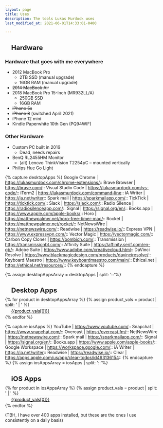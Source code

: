 ```yaml
---
layout: page
title: Uses
description: The tools Lukas Murdock uses
last_modified_at: 2021-06-01T14:33:01-0400

---
```


## Hardware
### Hardware that goes with me everywhere
* 2012 MacBook Pro
    - 2TB SSD (manual upgrade)
    - 16GB RAM (manual upgrade)
* <del>2014 MacBook Air</del>
* 2018 MacBook Pro 15-Inch (MR932LL/A)
    - 250GB SSD
    - 16GB RAM
* <del>iPhone 5s</del>
* <del>iPhone 8</del> (switched April 2021)
* iPhone 12 mini
* Kindle Paperwhite 10th Gen (PQ94WIF)

### Other Hardware
* Custom PC built in 2016
    - Dead, needs repairs
* BenQ RL2455HM Monitor
    * (alt) Lenovo ThinkVision T2254pC – mounted vertically
* Philips Hue Go Light



{% capture desktopApps %}
Google Chrome | https://lukasmurdock.com/chrome-extensions/::
Brave Browser | https://brave.com/::
Visual Studio Code | https://lukasmurdock.com/vs-code/::
iTerm2 | https://lukasmurdock.com/command-line::
iA Writer | https://ia.net/writer::
Spark mail | https://sparkmailapp.com/::
TickTick | https://ticktick.com/::
Slack | https://slack.com/::
Radio Silence | https://radiosilenceapp.com/::
Signal | https://signal.org/en/::
Books.app | https://www.apple.com/apple-books/::
Horo | https://matthewpalmer.net/horo-free-timer-mac/::
Rocket | https://matthewpalmer.net/rocket/::
NetNewsWire | https://netnewswire.com/::
Readwise | https://readwise.io/::
Express VPN | https://www.expressvpn.com/::
Vector Magic | https://vectormagic.com/::
Carbon Copy Cloner | https://bombich.com/::
Transmission | https://transmissionbt.com/::
Affinity Suite | https://affinity.serif.com/en-gb/::
Adobe Suite | https://www.adobe.com/creativecloud.html::
DaVinci Resolve | https://www.blackmagicdesign.com/products/davinciresolve/::
Keyboard Maestro | https://www.keyboardmaestro.com/main/::
Ethical.net | https://ethical.net/resources/::
{% endcapture %}


{% assign desktopAppsArray = desktopApps | split: '::'%}

## Desktop Apps
<ol>
{% for product in desktopAppsArray %}
  {% assign product_vals = product | split: ' | ' %}
  <li>
    <a class="item" target="_blank" href="{{product_vals[1]}}" rel="noopener">
        <img loading="lazy" alt="" src="https://s2.googleusercontent.com/s2/favicons?domain_url={{product_vals[1]}}"/>
        {{product_vals[0]}}
    </a>
</li>
{% endfor %}
</ol>


{% capture iosApps %}
YouTube | https://www.youtube.com/::
Snapchat | https://www.snapchat.com/::
Overcast | https://overcast.fm/::
NetNewsWire | https://netnewswire.com/::
Spark mail | https://sparkmailapp.com/::
Signal | https://signal.org/en/::
Books.app | https://www.apple.com/apple-books/::
Google Workspace | https://workspace.google.com/::
iA Writer | https://ia.net/writer::
Readwise | https://readwise.io/::
Clear | https://apps.apple.com/us/app/clear-todos/id493136154::
{% endcapture %}
{% assign iosAppsArray = iosApps | split: '::'%}

## iOS Apps
<ol>
{% for product in iosAppsArray %}
  {% assign product_vals = product | split: ' | ' %}
  <li>
    <a class="item" target="_blank" href="{{product_vals[1]}}" rel="noopener">
        <img loading="lazy" alt="" src="https://s2.googleusercontent.com/s2/favicons?domain_url={{product_vals[1]}}"/>
        {{product_vals[0]}}
    </a>
</li>
{% endfor %}
</ol>

(TBH, I have over 400 apps installed, but these are the ones I use consistently on a daily basis)

<style>
  h1 {
    text-align: center;
    margin-bottom: 0px;
  }

  .grid-container {
    display: grid;
    grid-template-columns: repeat(2, 1fr);
    /* padding-top: 20px; */
  }

  .grid-item {
    padding: 5px;
    font-size: 14px;
  }
  h2{
    font-size: 22px;
    padding-left: 20px;
    text-align:left;
    margin-bottom: .4em
  }
  img {
    width: 16px;
    height: 16px;
    margin-right: 4px;
    margin-top: 2px;
    float: left;
  }
  .grid-item {
    counter-reset: dopeCounter;
    position: relative;
  }
  ol {
    list-style: none; counter-reset: li;
    margin-left: 0;
    padding: 0;
    margin-top: 0;
  }
  /*
  li::before {
    counter-increment: dopeCounter 1;
    content: counter(dopeCounter,decimal-leading-zero);
    position: absolute;
    left: 0px;
    font-size: 13px;
    padding-top: 5px;
    width: 25px;
    height: 25px;
    color: #707070;
  }
  */
  .link{
    text-align:center;
  }

  a.item {
    width: 100%;
      padding: 2px 0;
      padding-top: 3px;
      border-top: 1px solid rgba(0,0,0,.07);
      color: #000;
      display: inline-block;
      text-align:left;
  }

  a.item:focus  {
      background-color: #84fab0
  }

  .pagebody-content{
    text-align:center;
  }

  #tooltip {
    width: 235px!important;
    text-align: center;
    color: #fff;
    background: #121212;
    position: absolute;
    z-index: 100;
    padding: 14px;
    border-radius: 8px;
}
 
    #tooltip:after /* triangle decoration */ {
        width: 0;
        height: 0;
        border-left: 10px solid transparent;
        border-right: 10px solid transparent;
        border-top: 10px solid #121212;
        content: '';
        position: absolute;
        left: 50%;
        bottom: -10px;
        margin-left: -10px;
    }
 
        #tooltip.top:after {
            border-top-color: transparent;
            border-bottom: 10px solid #121212;
            top: -20px;
            bottom: auto;
        }
 
        #tooltip.left:after {
            left: 10px;
            margin: 0;
        }
 
        #tooltip.right:after {
            right: 10px;
            left: auto;
            margin: 0;
        }


  @media screen and (max-width: 735px) {
    .grid-container {
      grid-template-columns: repeat(1, 1fr);
    }

    a.item{
      padding: 14px 0;
    }
}

</style>